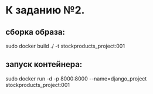 # К заданию №2.
## сборка образа:
sudo docker build ./ -t stockproducts_project:001

## запуск контейнера:
sudo docker run -d -p 8000:8000 --name=django_project stockproducts_project:001